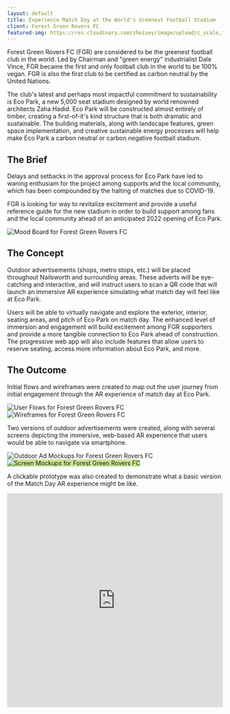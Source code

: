 ```yaml
---
layout: default
title: Experience Match Day at the World's Greenest Football Stadium
client: Forest Green Rovers FC
featured-img: https://res.cloudinary.com/zheisey/image/upload/c_scale,f_auto,q_auto,w_750/v1592860654/zac-heisey.com/projects/fgr-eco-park.png
---
```


Forest Green Rovers FC (FGR) are considered to be the greenest football club in the world. Led by Chairman and "green energy" industrialist Dale Vince, FGR became the first and only football club in the world to be 100% vegan. FGR is also the first club to be certified as carbon neutral by the United Nations.

The club's latest and perhaps most impactful commitment to sustainability is Eco Park, a new 5,000 seat stadium designed by world renowned architects Zaha Hadid. Eco Park will be constructed almost entirely of timber, creating a first-of-it's kind structure that is both dramatic and sustainable. The building materials, along with landscape features, green space implementation, and creative sustainable energy processes will help make Eco Park a carbon neutral or carbon negative football stadium.

## The Brief

Delays and setbacks in the approval process for Eco Park have led to waning enthusiam for the project among supports and the local community, which has been compounded by the halting of matches due to COVID-19.

FGR is looking for way to revitalize excitement and provide a useful reference guide for the new stadium in order to build support among fans and the local community ahead of an anticipated 2022 opening of Eco Park.

<!-- FGR Mood Board -->
<img src="https://res.cloudinary.com/zheisey/image/upload/c_scale,f_auto,q_auto,w_750/v1593440724/zac-heisey.com/projects/fgr-mood-board.png" alt="Mood Board for Forest Green Rovers FC" loading="lazy">

## The Concept

Outdoor advertisements (shops, metro stops, etc.) will be placed throughout Nailsworth and surrounding areas. These adverts will be eye-catching and interactive, and will instruct users to scan a QR code that will launch an immersive AR experience simulating what match day will feel like at Eco Park.

Users will be able to virtually navigate and explore the exterior, interior, seating areas, and pitch of Eco Park on match day. The enhanced level of immersion and engagement will build excitement among FGR supporters and provide a more tangible connection to Eco Park ahead of construction. The progressive web app will also include features that allow users to reserve seating, access more information about Eco Park, and more.

## The Outcome

Initial flows and wireframes were created to map out the user journey from initial engagement through the AR experience of match day at Eco Park.

<!-- FGR Flows & Wireframes -->
<img src="https://res.cloudinary.com/zheisey/image/upload/c_scale,f_auto,q_auto,w_750/v1593531785/zac-heisey.com/projects/fgr-flows.png" alt="User Flows for Forest Green Rovers FC" loading="lazy">

<img src="https://res.cloudinary.com/zheisey/image/upload/c_scale,f_auto,q_auto,w_750//v1593526822/zac-heisey.com/projects/fgr-wireframes.png" alt="Wireframes for Forest Green Rovers FC" loading="lazy">

Two versions of outdoor advertisements were created, along with several screens depicting the immersive, web-based AR experience that users would be able to navigate via smartphone.

<!-- FGR Outdoor Ads -->
<img src="https://res.cloudinary.com/zheisey/image/upload/c_scale,f_auto,q_auto,w_750/v1593524636/zac-heisey.com/projects/fgr-outdoor-ads.png" alt="Outdoor Ad Mockups for Forest Green Rovers FC" loading="lazy">

<!-- FGR Screens -->
<img style="background-color: #99cc3380" src="https://res.cloudinary.com/zheisey/image/upload/c_scale,f_auto,q_auto,w_750/v1593524627/zac-heisey.com/projects/fgr-screens.png" alt="Screen Mockups for Forest Green Rovers FC" loading="lazy">

A clickable prototype was also created to demonstrate what a basic version of the Match Day AR experience might be like.

<!-- FGR Protoype Embed -->
<iframe class="prototype" style="border: none;" width="100%" height="500" src="https://www.figma.com/embed?embed_host=share&url=https%3A%2F%2Fwww.figma.com%2Fproto%2FYLrm3bWMm5QkeRBSL7EPSj%2FExperience-Match-Day-at-Eco-Park%3Fnode-id%3D27096%253A16%26scaling%3Dscale-down&chrome=DOCUMENTATION" allowfullscreen></iframe>
